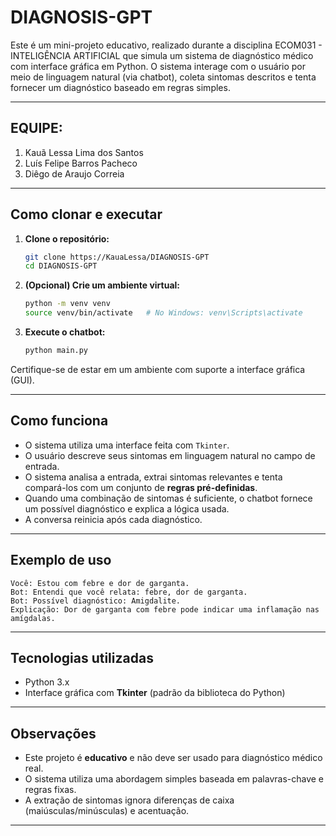 # DIAGNOSIS-GPT

Este é um mini-projeto educativo, realizado durante a disciplina ECOM031 - INTELIGÊNCIA ARTIFICIAL
que simula um sistema de diagnóstico médico com interface gráfica em Python. O sistema interage com o usuário por meio de linguagem natural (via chatbot), coleta sintomas descritos e tenta fornecer um diagnóstico baseado em regras simples.

---

## EQUIPE:
1. Kauã Lessa Lima dos Santos
2. Luís Felipe Barros Pacheco
3. Diêgo de Araujo Correia

---

## Como clonar e executar

1. **Clone o repositório:**

   ```bash
   git clone https://KauaLessa/DIAGNOSIS-GPT
   cd DIAGNOSIS-GPT
   ```

2. **(Opcional) Crie um ambiente virtual:**

   ```bash
   python -m venv venv
   source venv/bin/activate   # No Windows: venv\Scripts\activate
   ```

3. **Execute o chatbot:**

   ```bash
   python main.py
   ```

Certifique-se de estar em um ambiente com suporte a interface gráfica (GUI).

---

## Como funciona

* O sistema utiliza uma interface feita com `Tkinter`.
* O usuário descreve seus sintomas em linguagem natural no campo de entrada.
* O sistema analisa a entrada, extrai sintomas relevantes e tenta compará-los com um conjunto de **regras pré-definidas**.
* Quando uma combinação de sintomas é suficiente, o chatbot fornece um possível diagnóstico e explica a lógica usada.
* A conversa reinicia após cada diagnóstico.

---

## Exemplo de uso

```
Você: Estou com febre e dor de garganta.
Bot: Entendi que você relata: febre, dor de garganta.
Bot: Possível diagnóstico: Amigdalite.
Explicação: Dor de garganta com febre pode indicar uma inflamação nas amígdalas.
```

---

## Tecnologias utilizadas

* Python 3.x
* Interface gráfica com **Tkinter** (padrão da biblioteca do Python)

---

## Observações

* Este projeto é **educativo** e não deve ser usado para diagnóstico médico real.
* O sistema utiliza uma abordagem simples baseada em palavras-chave e regras fixas.
* A extração de sintomas ignora diferenças de caixa (maiúsculas/minúsculas) e acentuação.

---

